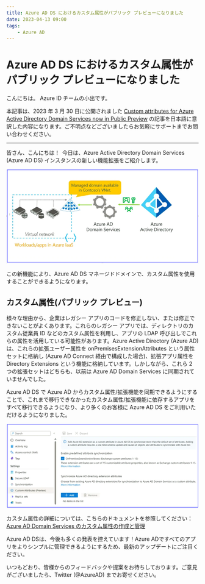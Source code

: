 ```yaml
---
title: Azure AD DS におけるカスタム属性がパブリック プレビューになりました
date: 2023-04-13 09:00
tags:
    - Azure AD
---
```



# Azure AD DS におけるカスタム属性がパブリック プレビューになりました


こんにちは。 Azure ID チームの小出です。

本記事は、2023 年 3 月 30 日に公開されました  [Custom attributes for Azure Active Directory Domain Services now in Public Preview](https://techcommunity.microsoft.com/t5/microsoft-entra-azure-ad-blog/custom-attributes-for-azure-active-directory-domain-services-now/ba-p/3778049) の記事を日本語に意訳した内容になります。ご不明点などございましたらお気軽にサポートまでお問い合わせください。

-----

皆さん、こんにちは！  
今日は、Azure Active Directory Domain Services (Azure AD DS) インスタンスの新しい機能拡張をご紹介します。 

![](./custom-attribute-aadds-preview/custom-attribute-aadds-preview1.png)

この新機能により、Azure AD DS マネージドドメインで、カスタム属性を使用することができるようになります。 

## カスタム属性(パブリック プレビュー) 

様々な理由から、企業はレガシー アプリのコードを修正しない、または修正できないことがよくあります。これらのレガシー アプリでは、ディレクトリのカスタム従業員 ID などのカスタム属性を利用し、アプリの LDAP 呼び出しでこれらの属性を活用している可能性があります。Azure Active Directory (Azure AD) は、これらの拡張ユーザー属性を onPremisesExtensionAttributes という属性セットに格納し (Azure AD Connect 経由で構成した場合)、拡張アプリ属性を Directory Extensions という機能に格納しています。しかしながら、これら 2 つの拡張セットはどちらも、以前は Azure AD Domain Services に同期されていませんでした。  

Azure AD DS で Azure AD からカスタム属性/拡張機能を同期できるようにすることで、これまで移行できなかったカスタム属性/拡張機能に依存するアプリをすべて移行できるようになり、より多くのお客様に Azure AD DS をご利用いただけるようになりました。

![](./custom-attribute-aadds-preview/custom-attribute-aadds-preview2.png)
 

カスタム属性の詳細については、こちらのドキュメントを参照してください： [Azure AD Domain Services のカスタム属性の作成と管理](https://learn.microsoft.com/ja-jp/azure/active-directory-domain-services/concepts-custom-attributes)

Azure AD DSは、今後も多くの発表を控えています！Azure ADですべてのアプリをよりシンプルに管理できるようにするため、最新のアップデートにご注目ください。

いつもどおり、皆様からのフィードバックや提案をお待ちしております。ご意見がございましたら、Twitter (@AzureAD) までお寄せください。